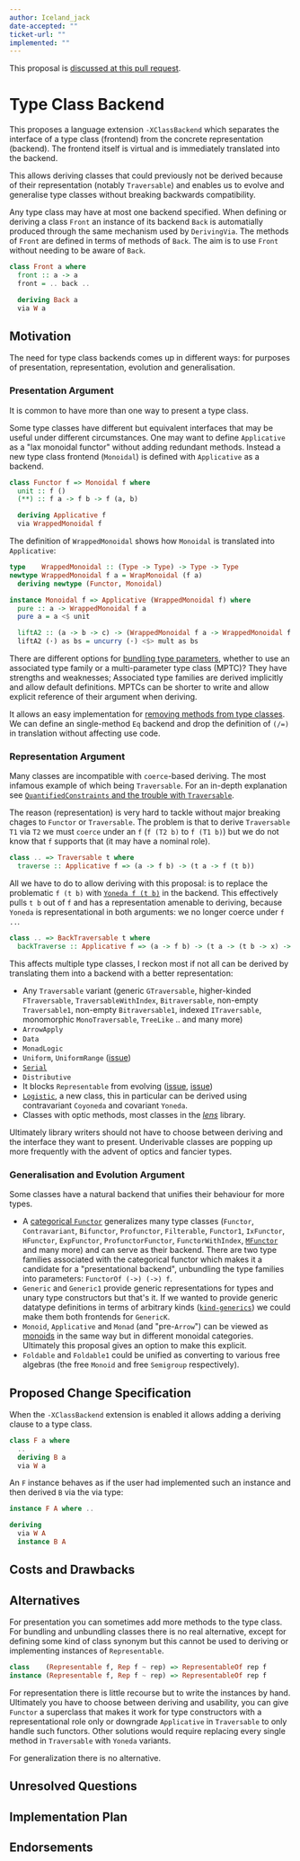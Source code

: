 ```yaml
---
author: Iceland_jack
date-accepted: ""
ticket-url: ""
implemented: ""
---
```


This proposal is [discussed at this pull request](https://github.com/ghc-proposals/ghc-proposals/pull/461).

# Type Class Backend

This proposes a language extension `-XClassBackend` which separates
the interface of a type class (frontend) from the concrete
representation (backend). The frontend itself is virtual and is
immediately translated into the backend.

This allows deriving classes that could previously not be derived
because of their representation (notably `Traversable`) and enables us
to evolve and generalise type classes without breaking backwards
compatibility.

Any type class may have at most one backend specified. When defining
or deriving a class `Front` an instance of its backend `Back` is
automatially produced through the same mechanism used by
`DerivingVia`. The methods of `Front` are defined in terms of methods
of `Back`. The aim is to use `Front` without needing to be aware of
`Back`.

```haskell
class Front a where
  front :: a -> a
  front = .. back ..

  deriving Back a
  via W a
```

## Motivation
The need for type class backends comes up in different ways: for
purposes of presentation, representation, evolution and
generalisation.

### Presentation Argument
It is common to have more than one way to present a type class.

Some type classes have different but equivalent interfaces that may be
useful under different circumstances. One may want to define
`Applicative` as a "lax monoidal functor" without adding redundant
methods. Instead a new type class frontend (`Monoidal`) is defined
with `Applicative` as a backend.

```haskell
class Functor f => Monoidal f where
  unit :: f ()
  (**) :: f a -> f b -> f (a, b)

  deriving Applicative f
  via WrappedMonoidal f
```

The definition of `WrappedMonoidal` shows how `Monoidal` is translated into `Applicative`:

```haskell
type    WrappedMonoidal :: (Type -> Type) -> Type -> Type
newtype WrappedMonoidal f a = WrapMonoidal (f a)
  deriving newtype (Functor, Monoidal)

instance Monoidal f => Applicative (WrappedMonoidal f) where
  pure :: a -> WrappedMonoidal f a
  pure a = a <$ unit

  liftA2 :: (a -> b -> c) -> (WrappedMonoidal f a -> WrappedMonoidal f b -> WrappedMonoidal f c)
  liftA2 (·) as bs = uncurry (·) <$> mult as bs
```

There are different options for [bundling type
parameters](https://www.cas.mcmaster.ca/~carette/publications/gpce19main-p33.pdf),
whether to use an associated type family or a multi-parameter type
class (MPTC)? They have strengths and weaknesses; Associated type
families are derived implicitly and allow default definitions. MPTCs
can be shorter to write and allow explicit reference of their argument
when deriving. 

It allows an easy implementation for [removing methods from type
classes](https://github.com/haskell/core-libraries-committee/issues/3). We
can define an single-method `Eq` backend and drop the definition of
`(/=)` in translation without affecting use code.
### Representation Argument

Many classes are incompatible with `coerce`-based deriving. The most
infamous example of which being `Traversable`. For an in-depth explanation see
[`QuantifiedConstraints` and the trouble with
`Traversable`](https://ryanglscott.github.io/2018/06/22/quantifiedconstraints-and-the-trouble-with-traversable/).

The reason (representation) is very hard to tackle without major
breaking chages to `Functor` or `Traversable`. The problem is that to
derive `Traversable T1` via `T2` we must `coerce` under an `f` (`f (T2
b)` to `f (T1 b)`) but we do not know that `f` supports that (it may
have a nominal role).

```haskell
class .. => Traversable t where
  traverse :: Applicative f => (a -> f b) -> (t a -> f (t b))
```

All we have to do to allow deriving with this proposal: is to replace
the problematic `f (t b)` with [`Yoneda f (t
b)`](https://hackage.haskell.org/package/kan-extensions-5.2.3/docs/Data-Functor-Yoneda.html)
in the backend. This effectively pulls `t b` out of `f` and has a
representation amenable to deriving, because `Yoneda` is
representational in both arguments: we no longer coerce under `f ..`.

```haskell
class .. => BackTraversable t where
  backTraverse :: Applicative f => (a -> f b) -> (t a -> (t b -> x) -> f x)
```

This affects multiple type classes, I reckon most if not all can be
derived by translating them into a backend with a better
representation:

+ Any `Traversable` variant (generic `GTraversable`, higher-kinded
  `FTraversable`, `TraversableWithIndex`, `Bitraversable`, non-empty
  `Traversable1`, non-empty `Bitraversable1`, indexed `ITraversable`,
  monomorphic `MonoTraversable`, `TreeLike` .. and many more)
+ `ArrowApply`
+ `Data`
+ `MonadLogic`
+ `Uniform`, `UniformRange` ([issue](https://github.com/haskell/random/pull/71))
+ [`Serial`](https://hackage.haskell.org/package/bytes-0.17.1/docs/Data-Bytes-Serial.html#t:Serial)
+ `Distributive`
+ It blocks `Representable` from evolving ([issue](https://github.com/ekmett/adjunctions/issues/62), [issue](https://github.com/ekmett/adjunctions/issues/60))
+ [`Logistic`](https://www.reddit.com/r/haskell/comments/qugwed/logistic_is_to_setters_as_distributive_is_to/),
  a new class, this in particular can be derived using contravariant `Coyoneda` and covariant `Yoneda`.
+ Classes with optic methods, most classes in the [*lens*](https://hackage.haskell.org/package/lens) library.

Ultimately library writers should not have to choose between deriving
and the interface they want to present. Underivable classes are popping up
more frequently with the advent of optics and fancier types.

### Generalisation and Evolution Argument

Some classes have a natural backend that unifies their behaviour for
more types. 

+ A [categorical
  `Functor`](https://www.reddit.com/r/haskell/comments/eoo16m/base_category_polymorphic_functor_and_functorof/)
  generalizes many type classes (`Functor`, `Contravariant`,
  `Bifunctor`, `Profunctor`, `Filterable`, `Functor1`, `IxFunctor`,
  `HFunctor`, `ExpFunctor`, `ProfunctorFunctor`, `FunctorWithIndex`,
  [`MFunctor`](https://hackage.haskell.org/package/mmorph-1.2.0/docs/Control-Monad-Morph.html)
  and many more) and can serve as their backend. There are two type
  families associated with the categorical functor which makes it a
  candidate for a "presentational backend", unbundling the type
  families into parameters: `FunctorOf (->) (->) f`.
+ `Generic` and `Generic1` provide generic representations for types
  and unary type constructors but that's it. If we wanted to provide
  generic datatype definitions in terms of arbitrary kinds
  ([`kind-generics`](https://hackage.haskell.org/package/kind-generics))
  we could make them both frontends for `GenericK`.
+ `Monoid`, `Applicative` and `Monad` (and "pre-`Arrow`") can be
  viewed as [monoids](https://arxiv.org/pdf/1406.4823.pdf) in the same
  way but in different monoidal categories. Ultimately this proposal
  gives an option to make this explicit.
+ `Foldable` and `Foldable1` could be unified as converting to various 
  free algebras (the free `Monoid` and free `Semigroup` respectively).

## Proposed Change Specification

When the `-XClassBackend` extension is enabled it allows adding a
deriving clause to a type class.

```haskell
class F a where
  ..
  deriving B a
  via W a
```

An `F` instance behaves as if the user had implemented such an
instance and then derived `B` via the via type:

```haskell
instance F A where ..

deriving
  via W A
  instance B A
```

## Costs and Drawbacks

## Alternatives

For presentation you can sometimes add more methods to the type
class. For bundling and unbundling classes there is no real
alternative, except for defining some kind of class synonym but this
cannot be used to deriving or implementing instances of
`Representable`.

```haskell
class    (Representable f, Rep f ~ rep) => RepresentableOf rep f
instance (Representable f, Rep f ~ rep) => RepresentableOf rep f
```

For representation there is little recourse but to write the instances
by hand. Ultimately you have to choose between deriving and usability,
you can give `Functor` a superclass that makes it work for type
constructors with a representational role only or downgrade
`Applicative` in `Traversable` to only handle such functors. Other
solutions would require replacing every single method in `Traversable`
with `Yoneda` variants.

For generalization there is no alternative.

## Unresolved Questions

## Implementation Plan

## Endorsements
